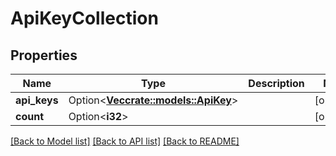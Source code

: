 # ApiKeyCollection

## Properties

Name | Type | Description | Notes
------------ | ------------- | ------------- | -------------
**api_keys** | Option<[**Vec<crate::models::ApiKey>**](api_key.md)> |  | [optional]
**count** | Option<**i32**> |  | [optional]

[[Back to Model list]](../README.md#documentation-for-models) [[Back to API list]](../README.md#documentation-for-api-endpoints) [[Back to README]](../README.md)


